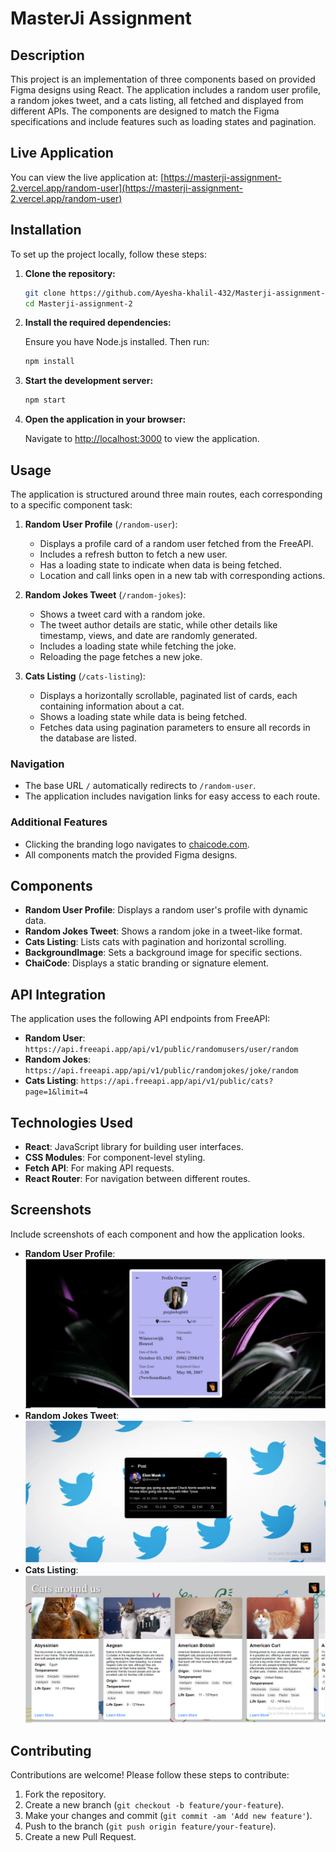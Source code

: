 # MasterJi Assignment

## Description

This project is an implementation of three components based on provided Figma designs using React. The application includes a random user profile, a random jokes tweet, and a cats listing, all fetched and displayed from different APIs. The components are designed to match the Figma specifications and include features such as loading states and pagination.

## Live Application

You can view the live application at: [https://masterji-assignment-2.vercel.app/random-user](https://masterji-assignment-2.vercel.app/random-user)

## Installation

To set up the project locally, follow these steps:

1. **Clone the repository:**

    ```bash
    git clone https://github.com/Ayesha-khalil-432/Masterji-assignment-2.git
    cd Masterji-assignment-2
    ```

2. **Install the required dependencies:**

    Ensure you have Node.js installed. Then run:

    ```bash
    npm install
    ```

3. **Start the development server:**

    ```bash
    npm start
    ```

4. **Open the application in your browser:**

    Navigate to [http://localhost:3000](http://localhost:3000) to view the application.

## Usage

The application is structured around three main routes, each corresponding to a specific component task:

1. **Random User Profile** (`/random-user`):
   - Displays a profile card of a random user fetched from the FreeAPI.
   - Includes a refresh button to fetch a new user.
   - Has a loading state to indicate when data is being fetched.
   - Location and call links open in a new tab with corresponding actions.

2. **Random Jokes Tweet** (`/random-jokes`):
   - Shows a tweet card with a random joke.
   - The tweet author details are static, while other details like timestamp, views, and date are randomly generated.
   - Includes a loading state while fetching the joke.
   - Reloading the page fetches a new joke.

3. **Cats Listing** (`/cats-listing`):
   - Displays a horizontally scrollable, paginated list of cards, each containing information about a cat.
   - Shows a loading state while data is being fetched.
   - Fetches data using pagination parameters to ensure all records in the database are listed.

### Navigation

- The base URL `/` automatically redirects to `/random-user`.
- The application includes navigation links for easy access to each route.

### Additional Features

- Clicking the branding logo navigates to [chaicode.com](https://chaicode.com).
- All components match the provided Figma designs.

## Components

- **Random User Profile**: Displays a random user's profile with dynamic data.
- **Random Jokes Tweet**: Shows a random joke in a tweet-like format.
- **Cats Listing**: Lists cats with pagination and horizontal scrolling.
- **BackgroundImage**: Sets a background image for specific sections.
- **ChaiCode**: Displays a static branding or signature element.

## API Integration

The application uses the following API endpoints from FreeAPI:

- **Random User**: `https://api.freeapi.app/api/v1/public/randomusers/user/random`
- **Random Jokes**: `https://api.freeapi.app/api/v1/public/randomjokes/joke/random`
- **Cats Listing**: `https://api.freeapi.app/api/v1/public/cats?page=1&limit=4`

## Technologies Used

- **React**: JavaScript library for building user interfaces.
- **CSS Modules**: For component-level styling.
- **Fetch API**: For making API requests.
- **React Router**: For navigation between different routes.

## Screenshots

Include screenshots of each component and how the application looks.

- **Random User Profile**: ![Random User Profile Screenshot](src/Screenshots/RandomUser.PNG)
- **Random Jokes Tweet**: ![Random Jokes Tweet Screenshot](src/Screenshots/RandomJokes.PNG)
- **Cats Listing**: ![Cats Listing Screenshot](src/Screenshots/CatsListing.PNG)

## Contributing

Contributions are welcome! Please follow these steps to contribute:

1. Fork the repository.
2. Create a new branch (`git checkout -b feature/your-feature`).
3. Make your changes and commit (`git commit -am 'Add new feature'`).
4. Push to the branch (`git push origin feature/your-feature`).
5. Create a new Pull Request.
